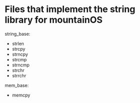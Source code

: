 <h1>Files that implement the string library for mountainOS</h1>

<p1>string_base:</p1>
<ul>
  <li>strlen</li>
  <li>strcpy</li>
  <li>strncpy</li>
  <li>strcmp</li>
  <li>strncmp</li>
  <li>strchr</li>
  <li>strrchr</li>
</ul>

<p1>mem_base:</p1>
<ul>
  <li>memcpy</li>
</ul>



